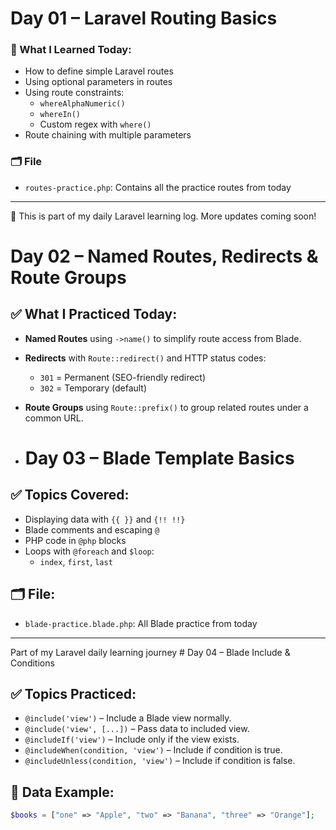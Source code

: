 # Day 01 – Laravel Routing Basics

### 📌 What I Learned Today:
- How to define simple Laravel routes
- Using optional parameters in routes
- Using route constraints:
  - `whereAlphaNumeric()`
  - `whereIn()`
  - Custom regex with `where()`
- Route chaining with multiple parameters

### 🗂 File
- `routes-practice.php`: Contains all the practice routes from today

---

🚀 This is part of my daily Laravel learning log. More updates coming soon!

# Day 02 – Named Routes, Redirects & Route Groups

## ✅ What I Practiced Today:

- **Named Routes** using `->name()` to simplify route access from Blade.
- **Redirects** with `Route::redirect()` and HTTP status codes:
  - `301` = Permanent (SEO-friendly redirect)
  - `302` = Temporary (default)
- **Route Groups** using `Route::prefix()` to group related routes under a common URL.

- # Day 03 – Blade Template Basics

## ✅ Topics Covered:
- Displaying data with `{{ }}` and `{!! !!}`
- Blade comments and escaping `@`
- PHP code in `@php` blocks
- Loops with `@foreach` and `$loop`:
  - `index`, `first`, `last`

## 🗂 File:
- `blade-practice.blade.php`: All Blade practice from today

---

Part of my Laravel daily learning journey # Day 04 – Blade Include & Conditions

## ✅ Topics Practiced:

- `@include('view')` – Include a Blade view normally.
- `@include('view', [...])` – Pass data to included view.
- `@includeIf('view')` – Include only if the view exists.
- `@includeWhen(condition, 'view')` – Include if condition is true.
- `@includeUnless(condition, 'view')` – Include if condition is false.

## 🧠 Data Example:
```php
$books = ["one" => "Apple", "two" => "Banana", "three" => "Orange"];




